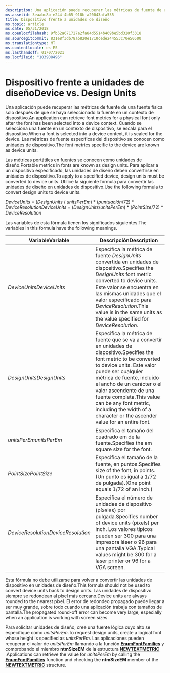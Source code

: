 ```yaml
---
description: Una aplicación puede recuperar las métricas de fuente de una fuente física solo después de que se haya seleccionado la fuente en un contexto de dispositivo.
ms.assetid: 3eaabc8b-e244-4b65-918b-a20043afa535
title: Dispositivo frente a unidades de diseño
ms.topic: article
ms.date: 05/31/2018
ms.openlocfilehash: 9fb52a671727a2fa84d5514b469be5bd320f3318
ms.sourcegitcommit: 831e8f3db78ab820e1710cede244553c70e50500
ms.translationtype: MT
ms.contentlocale: es-ES
ms.lasthandoff: 01/07/2021
ms.locfileid: "103908496"
---
```

# <a name="device-vs-design-units"></a><span data-ttu-id="6ce47-103">Dispositivo frente a unidades de diseño</span><span class="sxs-lookup"><span data-stu-id="6ce47-103">Device vs. Design Units</span></span>

<span data-ttu-id="6ce47-104">Una aplicación puede recuperar las métricas de fuente de una fuente física solo después de que se haya seleccionado la fuente en un contexto de dispositivo.</span><span class="sxs-lookup"><span data-stu-id="6ce47-104">An application can retrieve font metrics for a physical font only after the font has been selected into a device context.</span></span> <span data-ttu-id="6ce47-105">Cuando se selecciona una fuente en un contexto de dispositivo, se escala para el dispositivo.</span><span class="sxs-lookup"><span data-stu-id="6ce47-105">When a font is selected into a device context, it is scaled for the device.</span></span> <span data-ttu-id="6ce47-106">Las métricas de fuente específicas del dispositivo se conocen como unidades de dispositivo.</span><span class="sxs-lookup"><span data-stu-id="6ce47-106">The font metrics specific to the device are known as device units.</span></span>

<span data-ttu-id="6ce47-107">Las métricas portátiles en fuentes se conocen como unidades de diseño.</span><span class="sxs-lookup"><span data-stu-id="6ce47-107">Portable metrics in fonts are known as design units.</span></span> <span data-ttu-id="6ce47-108">Para aplicar a un dispositivo especificado, las unidades de diseño deben convertirse en unidades de dispositivo.</span><span class="sxs-lookup"><span data-stu-id="6ce47-108">To apply to a specified device, design units must be converted to device units.</span></span> <span data-ttu-id="6ce47-109">Utilice la siguiente fórmula para convertir las unidades de diseño en unidades de dispositivo.</span><span class="sxs-lookup"><span data-stu-id="6ce47-109">Use the following formula to convert design units to device units.</span></span>

<span data-ttu-id="6ce47-110">*DeviceUnits* = (*DesignUnits* / *unitsPerEm*) \* (*puntuación*/72) \* *DeviceResolution*</span><span class="sxs-lookup"><span data-stu-id="6ce47-110">*DeviceUnits* = (*DesignUnits*/*unitsPerEm*) \* (*PointSize*/72) \* *DeviceResolution*</span></span>

<span data-ttu-id="6ce47-111">Las variables de esta fórmula tienen los significados siguientes.</span><span class="sxs-lookup"><span data-stu-id="6ce47-111">The variables in this formula have the following meanings.</span></span>



| <span data-ttu-id="6ce47-112">Variable</span><span class="sxs-lookup"><span data-stu-id="6ce47-112">Variable</span></span>           | <span data-ttu-id="6ce47-113">Descripción</span><span class="sxs-lookup"><span data-stu-id="6ce47-113">Description</span></span>                                                                                                                                                                |
|--------------------|----------------------------------------------------------------------------------------------------------------------------------------------------------------------------|
| <span data-ttu-id="6ce47-114">*DeviceUnits*</span><span class="sxs-lookup"><span data-stu-id="6ce47-114">*DeviceUnits*</span></span>      | <span data-ttu-id="6ce47-115">Especifica la métrica de fuente *DesignUnits* convertida en unidades de dispositivo.</span><span class="sxs-lookup"><span data-stu-id="6ce47-115">Specifies the *DesignUnits* font metric converted to device units.</span></span> <span data-ttu-id="6ce47-116">Este valor se encuentra en las mismas unidades que el valor especificado para *DeviceResolution*.</span><span class="sxs-lookup"><span data-stu-id="6ce47-116">This value is in the same units as the value specified for *DeviceResolution*.</span></span>                          |
| <span data-ttu-id="6ce47-117">*DesignUnits*</span><span class="sxs-lookup"><span data-stu-id="6ce47-117">*DesignUnits*</span></span>      | <span data-ttu-id="6ce47-118">Especifica la métrica de fuente que se va a convertir en unidades de dispositivo.</span><span class="sxs-lookup"><span data-stu-id="6ce47-118">Specifies the font metric to be converted to device units.</span></span> <span data-ttu-id="6ce47-119">Este valor puede ser cualquier métrica de fuente, incluido el ancho de un carácter o el valor ascendente de una fuente completa.</span><span class="sxs-lookup"><span data-stu-id="6ce47-119">This value can be any font metric, including the width of a character or the ascender value for an entire font.</span></span> |
| <span data-ttu-id="6ce47-120">*unitsPerEm*</span><span class="sxs-lookup"><span data-stu-id="6ce47-120">*unitsPerEm*</span></span>       | <span data-ttu-id="6ce47-121">Especifica el tamaño del cuadrado em de la fuente.</span><span class="sxs-lookup"><span data-stu-id="6ce47-121">Specifies the em square size for the font.</span></span>                                                                                                                                 |
| <span data-ttu-id="6ce47-122">*PointSize*</span><span class="sxs-lookup"><span data-stu-id="6ce47-122">*PointSize*</span></span>        | <span data-ttu-id="6ce47-123">Especifica el tamaño de la fuente, en puntos.</span><span class="sxs-lookup"><span data-stu-id="6ce47-123">Specifies size of the font, in points.</span></span> <span data-ttu-id="6ce47-124">(Un punto es igual a 1/72 de pulgada).</span><span class="sxs-lookup"><span data-stu-id="6ce47-124">(One point equals 1/72 of an inch.)</span></span>                                                                                                 |
| <span data-ttu-id="6ce47-125">*DeviceResolution*</span><span class="sxs-lookup"><span data-stu-id="6ce47-125">*DeviceResolution*</span></span> | <span data-ttu-id="6ce47-126">Especifica el número de unidades de dispositivo (píxeles) por pulgada.</span><span class="sxs-lookup"><span data-stu-id="6ce47-126">Specifies number of device units (pixels) per inch.</span></span> <span data-ttu-id="6ce47-127">Los valores típicos pueden ser 300 para una impresora láser o 96 para una pantalla VGA.</span><span class="sxs-lookup"><span data-stu-id="6ce47-127">Typical values might be 300 for a laser printer or 96 for a VGA screen.</span></span>                                                |



 

<span data-ttu-id="6ce47-128">Esta fórmula no debe utilizarse para volver a convertir las unidades de dispositivo en unidades de diseño.</span><span class="sxs-lookup"><span data-stu-id="6ce47-128">This formula should not be used to convert device units back to design units.</span></span> <span data-ttu-id="6ce47-129">Las unidades de dispositivo siempre se redondean al píxel más cercano.</span><span class="sxs-lookup"><span data-stu-id="6ce47-129">Device units are always rounded to the nearest pixel.</span></span> <span data-ttu-id="6ce47-130">El error de redondeo propagado puede llegar a ser muy grande, sobre todo cuando una aplicación trabaja con tamaños de pantalla.</span><span class="sxs-lookup"><span data-stu-id="6ce47-130">The propagated round-off error can become very large, especially when an application is working with screen sizes.</span></span>

<span data-ttu-id="6ce47-131">Para solicitar unidades de diseño, cree una fuente lógica cuyo alto se especifique como *unitsPerEm*.</span><span class="sxs-lookup"><span data-stu-id="6ce47-131">To request design units, create a logical font whose height is specified as *unitsPerEm*.</span></span> <span data-ttu-id="6ce47-132">Las aplicaciones pueden recuperar el valor de *unitsPerEm* llamando a la función [**EnumFontFamilies**](/windows/desktop/api/Wingdi/nf-wingdi-enumfontfamiliesa) y comprobando el miembro **ntmSizeEM** de la estructura [**NEWTEXTMETRIC**](/windows/win32/api/wingdi/ns-wingdi-newtextmetrica) .</span><span class="sxs-lookup"><span data-stu-id="6ce47-132">Applications can retrieve the value for *unitsPerEm* by calling the [**EnumFontFamilies**](/windows/desktop/api/Wingdi/nf-wingdi-enumfontfamiliesa) function and checking the **ntmSizeEM** member of the [**NEWTEXTMETRIC**](/windows/win32/api/wingdi/ns-wingdi-newtextmetrica) structure.</span></span>

 

 



